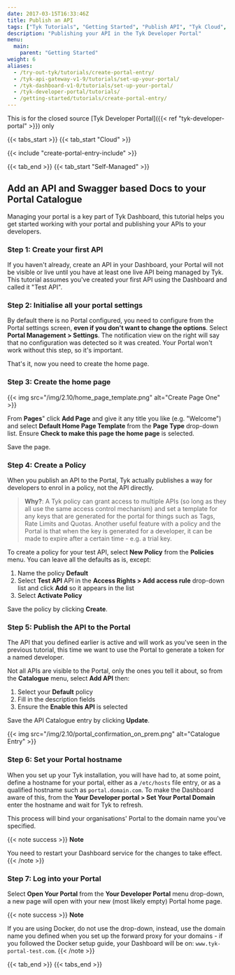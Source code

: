 ```yaml
---
date: 2017-03-15T16:33:46Z
title: Publish an API
tags: ["Tyk Tutorials", "Getting Started", "Publish API", "Tyk Cloud", "Tyk Self-Managed", "Developer Portal"]
description: "Publishing your API in the Tyk Developer Portal"
menu:
  main:
    parent: "Getting Started"
weight: 6
aliases:
  - /try-out-tyk/tutorials/create-portal-entry/
  - /tyk-api-gateway-v1-9/tutorials/set-up-your-portal/
  - /tyk-dashboard-v1-0/tutorials/set-up-your-portal/
  - /tyk-developer-portal/tutorials/
  - /getting-started/tutorials/create-portal-entry/
---
```


This is for the closed source [Tyk Developer Portal]({{< ref "tyk-developer-portal" >}}) only

{{< tabs_start >}}
{{< tab_start "Cloud" >}}

{{< include "create-portal-entry-include" >}}

{{< tab_end >}}
{{< tab_start "Self-Managed" >}}

## Add an API and Swagger based Docs to your Portal Catalogue

Managing your portal is a key part of Tyk Dashboard, this tutorial helps you get started working with your portal and publishing your APIs to your developers.

### Step 1: Create your first API

If you haven't already, create an API in your Dashboard, your Portal will not be visible or live until you have at least one live API being managed by Tyk. This tutorial assumes you've created your first API using the Dashboard and called it "Test API".

### Step 2: Initialise all your portal settings

By default there is no Portal configured, you need to configure from the Portal settings screen, **even if you don't want to change the options**. Select **Portal Management > Settings**. The notification view on the right will say that no configuration was detected so it was created. Your Portal won't work without this step, so it's important.

That's it, now you need to create the home page.

### Step 3: Create the home page

{{< img src="/img/2.10/home_page_template.png" alt="Create Page One" >}}

From **Pages**" click **Add Page** and give it any title you like (e.g. "Welcome") and select **Default Home Page Template** from the **Page Type** drop-down list. Ensure **Check to make this page the home page** is selected.

Save the page.

### Step 4: Create a Policy

When you publish an API to the Portal, Tyk actually publishes a way for developers to enrol in a policy, not the API directly.

> **Why?**: A Tyk policy can grant access to multiple APIs (so long as they all use the same access control mechanism) and set a template for any keys that are generated for the portal for things such as Tags, Rate Limits and Quotas. Another useful feature with a policy and the Portal is that when the key is generated for a developer, it can be made to expire after a certain time - e.g. a trial key.

To create a policy for your test API, select **New Policy** from the **Policies** menu. You can leave all the defaults as is, except:

1.  Name the policy **Default**
2.  Select **Test API** API in the **Access Rights > Add access rule** drop-down list and click **Add** so it appears in the list
3.  Select **Activate Policy**

Save the policy by clicking **Create**.

### Step 5: Publish the API to the Portal

The API that you defined earlier is active and will work as you've seen in the previous tutorial, this time we want to use the Portal to generate a token for a named developer.

Not all APIs are visible to the Portal, only the ones you tell it about, so from the **Catalogue** menu, select **Add API** then:

1.  Select your **Default** policy
2.  Fill in the description fields
3.  Ensure the **Enable this API** is selected

Save the API Catalogue entry by clicking **Update**.

{{< img src="/img/2.10/portal_confirmation_on_prem.png" alt="Catalogue Entry" >}}

### Step 6: Set your Portal hostname

When you set up your Tyk installation, you will have had to, at some point, define a hostname for your portal, either as a `/etc/hosts` file entry, or as a qualified hostname such as `portal.domain.com`. To make the Dashboard aware of this, from the **Your Developer portal > Set Your Portal Domain** enter the hostname and wait for Tyk to refresh.

This process will bind your organisations' Portal to the domain name you've specified.

{{< note success >}}
**Note**  

You need to restart your Dashboard service for the changes to take effect.
{{< /note >}}


### Step 7: Log into your Portal

Select **Open Your Portal** from the **Your Developer Portal** menu drop-down, a new page will open with your new (most likely empty) Portal home page.

{{< note success >}}
**Note**  

If you are using Docker, do not use the drop-down, instead, use the domain name you defined when you set up the forward proxy for your domains - if you followed the Docker setup guide, your Dashboard will be on: `www.tyk-portal-test.com`.
{{< /note >}}

{{< tab_end >}}
{{< tabs_end >}}

